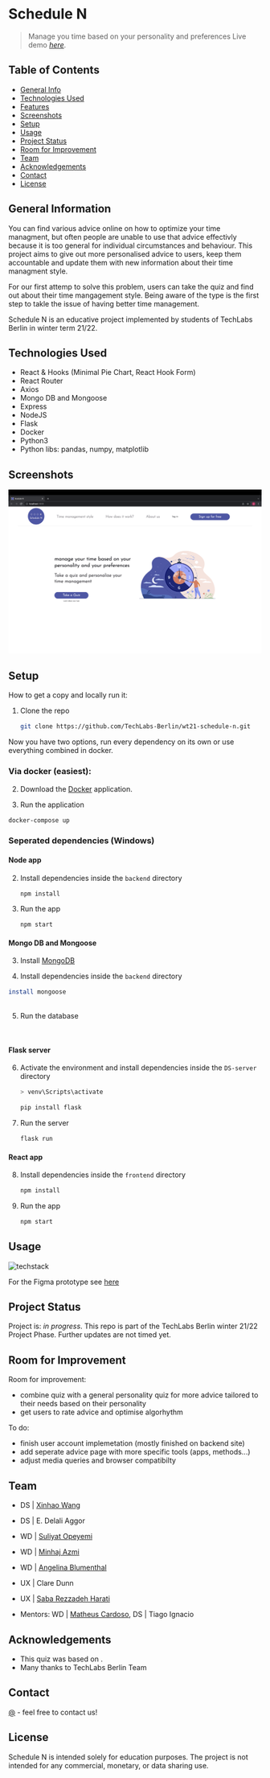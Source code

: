 # Schedule N
> Manage you time based on your personality and preferences
> Live demo [_here_](https://). <!-- Do we have the online version on digital ocean yet?   -->

## Table of Contents
* [General Info](#general-information)
* [Technologies Used](#technologies-used)
* [Features](#features)
* [Screenshots](#screenshots)
* [Setup](#setup)
* [Usage](#usage)
* [Project Status](#project-status)
* [Room for Improvement](#room-for-improvement)
* [Team](#team)
* [Acknowledgements](#acknowledgements)
* [Contact](#contact)
* [License](#license)


## General Information

You can find various advice online on how to optimize your time managment, but often people are unable to use that advice effectivly because it is too general for individual circumstances and behaviour. This project aims to give out more personalised advice to users, keep them accountable and update them with new information about their time managment style.

For our first attemp to solve this problem, users can take the quiz and find out about their time mangagement style. Being aware of the type is the first step to takle the issue of having better time management.

Schedule N is an educative project implemented by students of TechLabs Berlin in winter term 21/22. 


## Technologies Used

- React & Hooks (Minimal Pie Chart, React Hook Form)
- React Router
- Axios
- Mongo DB and Mongoose
- Express
- NodeJS
- Flask
- Docker
- Python3
- Python libs: pandas, numpy, matplotlib


## Screenshots
![Example screenshot](./img/screenshot1.png)


## Setup

How to get a copy and locally run it:

1. Clone the repo
   ```bash
   git clone https://github.com/TechLabs-Berlin/wt21-schedule-n.git
   ```

Now you have two options, run every dependency on its own or use everything combined in docker.

### Via docker (easiest):

2. Download the [Docker](https://www.docker.com/get-started) application.

3.  Run the application
```bash
docker-compose up
```

### Seperated dependencies (Windows)

 #### Node app  
2. Install dependencies inside the `backend` directory
    ```bash
   npm install
   ```
3. Run the app
    ```bash
   npm start
   ```
#### Mongo DB and Mongoose

3. Install [MongoDB](https://docs.mongodb.com/guides/server/install/)

4. Install dependencies inside the `backend` directory
 ```bash
 install mongoose
   
   ```
5. Run the database
 ```sh
   
   ```
#### Flask server
6. Activate the environment and install dependencies inside the `DS-server` directory
    ```bash
    > venv\Scripts\activate
   ```
   ```bash
   pip install flask
   ```
7. Run the server
    ```bash
   flask run
   ```
 #### React app
8. Install dependencies inside the `frontend` directory
   ```bash
   npm install
   ```
9. Run the app
    ```bash
   npm start
   ```


## Usage

![techstack](./img/techstack.png)

For the Figma prototype see [here](https://www.figma.com/file/y52E1Exvi9uwlEfUhTzJsd/Project?node-id=105%3A1770)

## Project Status
Project is: _in progress_. This repo is part of the TechLabs Berlin winter 21/22 Project Phase. Further updates are not timed yet.


## Room for Improvement

Room for improvement:
- combine quiz with a general personality quiz for more advice tailored to their needs based on their personality
- get users to rate advice and optimise algorhythm

To do:
- finish user account implemetation (mostly finished on backend site)
- add seperate advice page with more specific tools (apps, methods...)
- adjust media queries and browser compatibilty 


## Team

- DS  | [Xinhao Wang](https://github.com/Xinhao221b)
- DS  | E. Delali Aggor
- WD  | [Suliyat Opeyemi](https://github.com/sullyheart)
- WD  | [Minhaj Azmi](https://github.com/minhajazmi)
- WD  | [Angelina Blumenthal](https://github.com/racketcat)
- UX  | Clare Dunn
- UX  | [Saba Rezzadeh Harati](https://github.com/sabarzh)

- Mentors: WD  | [Matheus Cardoso](https://github.com/cardoso), DS  | Tiago Ignacio

## Acknowledgements
- This quiz was based on [](https://).
- Many thanks to TechLabs Berlin Team

## Contact

[@](https://) - feel free to contact us!

## License

Schedule N is intended solely for education purposes. The project is not intended for any commercial, monetary, or data sharing use.


